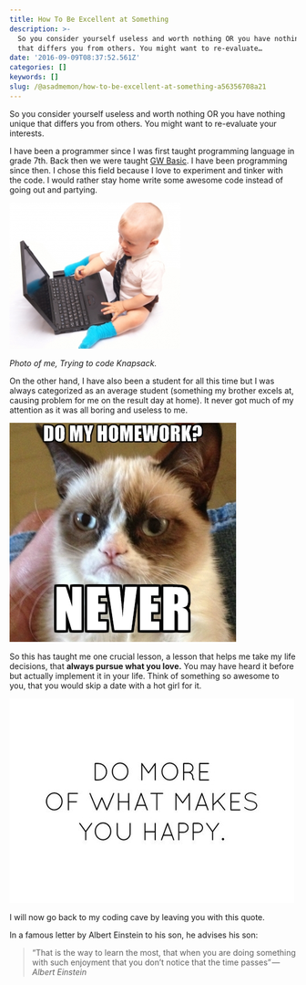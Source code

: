 ```yaml
---
title: How To Be Excellent at Something
description: >-
  So you consider yourself useless and worth nothing OR you have nothing unique
  that differs you from others. You might want to re-evaluate…
date: '2016-09-09T08:37:52.561Z'
categories: []
keywords: []
slug: /@asadmemon/how-to-be-excellent-at-something-a56356708a21
---
```


So you consider yourself useless and worth nothing OR you have nothing unique that differs you from others. You might want to re-evaluate your interests.

I have been a programmer since I was first taught programming language in grade 7th. Back then we were taught [GW Basic](http://en.wikipedia.org/wiki/GW-BASIC). I have been programming since then. I chose this field because I love to experiment and tinker with the code. I would rather stay home write some awesome code instead of going out and partying.

![](/assets/blog/old_posts/0__fq8jbQIZi5qAAA1u.png)

_Photo of me, Trying to code Knapsack._

On the other hand, I have also been a student for all this time but I was always categorized as an average student (something my brother excels at, causing problem for me on the result day at home). It never got much of my attention as it was all boring and useless to me.

![](/assets/blog/old_posts/0__U7F66XI__D57XWNH9.png)

So this has taught me one crucial lesson, a lesson that helps me take my life decisions, that **always pursue what you love.** You may have heard it before but actually implement it in your life. Think of something so awesome to you, that you would skip a date with a hot girl for it.

![](/assets/blog/old_posts/0__QNnhXtmj9wMOxLUx.jpg)

I will now go back to my coding cave by leaving you with this quote.

In a famous letter by Albert Einstein to his son, he advises his son:

> “That is the way to learn the most, that when you are doing something with such enjoyment that you don’t notice that the time passes” _— Albert Einstein_
